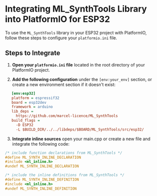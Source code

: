 # Integrating ML_SynthTools Library into PlatformIO for ESP32

To use the `ML_SynthTools` library in your ESP32 project with PlatformIO, follow these steps to configure your `platformio.ini` file.

## Steps to Integrate

1. **Open your `platformio.ini` file** located in the root directory of your PlatformIO project.

2. **Add the following configuration** under the `[env:your_env]` section, or create a new environment section if it doesn't exist:

```ini
   [env:esp32]
   platform = espressif32
   board = esp32dev
   framework = arduino
   lib_deps = 
     https://github.com/marcel-licence/ML_SynthTools
   build_flags = 
     -D ESP32
     -L $BUILD_DIR/../../libdeps/$BOARD/ML_SynthTools/src/esp32/
```

3. **Integrate inline sources** open your main.cpp or create a new file and integrate the following code:

```cpp
/* include function declarations from ML_SynthTools */
#define ML_SYNTH_INLINE_DECLARATION
#include <ml_inline.h>
#undef ML_SYNTH_INLINE_DECLARATION

/* include the inline definitions from ML_SynthTools */
#define ML_SYNTH_INLINE_DEFINITION
#include <ml_inline.h>
#undef ML_SYNTH_INLINE_DEFINITION
```